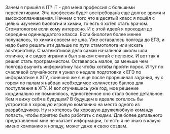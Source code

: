 Зачем я пришёл в IT? IT - для меня профессия с большими перспективами. Эта профессия будет востребована еще долгое время и высокооплачиваемая.
Начнем с того что в десятый класс я пошёл с целью изучения биологии и химии, то есть я хотел стать врачом. Стоматологом если кому интересно. И с этой идеей я проходил до середины одиннадцатого класса. Если биология более менее получалось, то химия совсем не шла. Уже оставалось полгода до ЕГЭ, и надо было решать ити дальше по пути стамотолога или искать альтернативу. С математикой дела самай начальной школы шли отлично, и с видео играми я был знаком считай с пеленок. И вот так я решил стать программистом. Оставалось малое, за меньше чем полгода выучить информатику так чтобы хотябы пройти порок. И тут по счасливой случайности я узнал о неделе подготовки к ЕГЭ по информатике в ХГУ, конешно же я еще после прорешивал задания, ну с горем по палам я набрал необходимое количество баллов для поступления в ХГУ. И вот отучившись уже год, мое решение кординально не поминялось, единственное оно стало более детальное.
Кем я вижу себя в будущем? В будущем в идеале хотелось бы устроится в хорошую игровую компанию на место одного из разрабодчиков. Ну и хотелось бы хорошую дружелюбную команду попасть, чтобы приятно было работать с людми. Для более детального представления мне не хватает информации, то есть я не знаю в какую имено компанию я нопаду, может даже я свою  создам.
